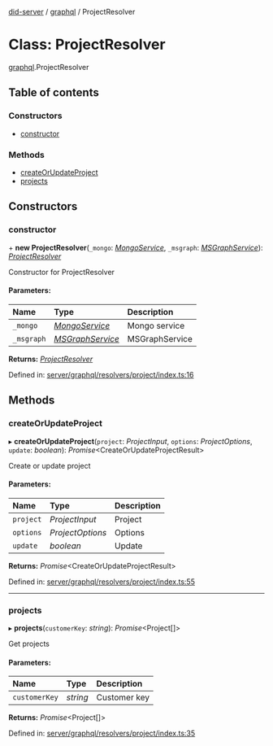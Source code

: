 [did-server](../README.md) / [graphql](../modules/graphql.md) / ProjectResolver

# Class: ProjectResolver

[graphql](../modules/graphql.md).ProjectResolver

## Table of contents

### Constructors

- [constructor](graphql.projectresolver.md#constructor)

### Methods

- [createOrUpdateProject](graphql.projectresolver.md#createorupdateproject)
- [projects](graphql.projectresolver.md#projects)

## Constructors

### constructor

\+ **new ProjectResolver**(`_mongo`: [*MongoService*](services.mongoservice.md), `_msgraph`: [*MSGraphService*](services.msgraphservice.md)): [*ProjectResolver*](graphql.projectresolver.md)

Constructor for ProjectResolver

#### Parameters:

Name | Type | Description |
:------ | :------ | :------ |
`_mongo` | [*MongoService*](services.mongoservice.md) | Mongo service   |
`_msgraph` | [*MSGraphService*](services.msgraphservice.md) | MSGraphService    |

**Returns:** [*ProjectResolver*](graphql.projectresolver.md)

Defined in: [server/graphql/resolvers/project/index.ts:16](https://github.com/Puzzlepart/did/blob/4b4bc3ec/server/graphql/resolvers/project/index.ts#L16)

## Methods

### createOrUpdateProject

▸ **createOrUpdateProject**(`project`: *ProjectInput*, `options`: *ProjectOptions*, `update`: *boolean*): *Promise*<CreateOrUpdateProjectResult\>

Create or update project

#### Parameters:

Name | Type | Description |
:------ | :------ | :------ |
`project` | *ProjectInput* | Project   |
`options` | *ProjectOptions* | Options   |
`update` | *boolean* | Update    |

**Returns:** *Promise*<CreateOrUpdateProjectResult\>

Defined in: [server/graphql/resolvers/project/index.ts:55](https://github.com/Puzzlepart/did/blob/4b4bc3ec/server/graphql/resolvers/project/index.ts#L55)

___

### projects

▸ **projects**(`customerKey`: *string*): *Promise*<Project[]\>

Get projects

#### Parameters:

Name | Type | Description |
:------ | :------ | :------ |
`customerKey` | *string* | Customer key    |

**Returns:** *Promise*<Project[]\>

Defined in: [server/graphql/resolvers/project/index.ts:35](https://github.com/Puzzlepart/did/blob/4b4bc3ec/server/graphql/resolvers/project/index.ts#L35)
